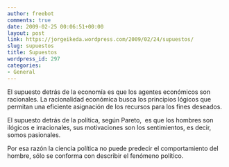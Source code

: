 ```yaml
---
author: freebot
comments: true
date: 2009-02-25 00:06:51+00:00
layout: post
link: https://jorgeikeda.wordpress.com/2009/02/24/supuestos/
slug: supuestos
title: Supuestos
wordpress_id: 297
categories:
- General
---
```


El supuesto detrás de la economía es que los agentes económicos son racionales. La racionalidad económica busca los principios lógicos que permitan una eficiente asignación de los recursos para los fines deseados.

El supuesto detrás de la política, según Pareto,  es que los hombres son ilógicos e irracionales, sus motivaciones son los sentimientos, es decir, somos pasionales.

Por esa razón la ciencia política no puede predecir el comportamiento del hombre, sólo se conforma con describir el fenómeno político.


